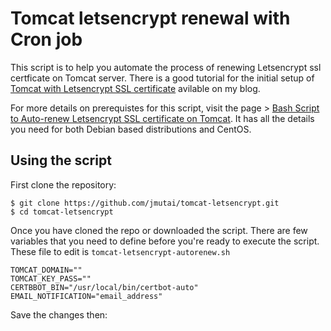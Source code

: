 # Tomcat letsencrypt renewal with Cron job

This script is to help you automate the process of renewing Letsencrypt ssl certficate on Tomcat server. There is a good tutorial for the initial setup of [Tomcat with Letsencrypt SSL certificate](https://computingforgeeks.com/tomcat-7-with-letsencrypt-ssl-certificate/) avilable on my blog.

For more details on prerequistes for this script, visit the page > [Bash Script to Auto-renew Letsencrypt SSL certificate on Tomcat](bash-script-to-auto-renew-letsencrypt-ssl-certificate-on-tomcat). It has all the details you need for both Debian based distributions and CentOS.

## Using the script

First clone the repository:

```
$ git clone https://github.com/jmutai/tomcat-letsencrypt.git
$ cd tomcat-letsencrypt
```

Once you have cloned the repo or downloaded the script. There are few variables that you need to define before you're ready to execute the script. These file to edit is `tomcat-letsencrypt-autorenew.sh`

```
TOMCAT_DOMAIN=""
TOMCAT_KEY_PASS=""
CERTBBOT_BIN="/usr/local/bin/certbot-auto"
EMAIL_NOTIFICATION="email_address"
```

Save the changes then:
